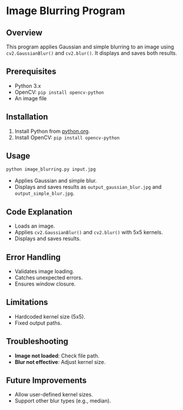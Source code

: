 # Image Blurring Program

## Overview
This program applies Gaussian and simple blurring to an image using `cv2.GaussianBlur()` and `cv2.blur()`. It displays and saves both results.

## Prerequisites
- Python 3.x
- OpenCV: `pip install opencv-python`
- An image file

## Installation
1. Install Python from [python.org](https://www.python.org/).
2. Install OpenCV: `pip install opencv-python`

## Usage
```bash
python image_blurring.py input.jpg
```
- Applies Gaussian and simple blur.
- Displays and saves results as `output_gaussian_blur.jpg` and `output_simple_blur.jpg`.

## Code Explanation
- Loads an image.
- Applies `cv2.GaussianBlur()` and `cv2.blur()` with 5x5 kernels.
- Displays and saves results.

## Error Handling
- Validates image loading.
- Catches unexpected errors.
- Ensures window closure.

## Limitations
- Hardcoded kernel size (5x5).
- Fixed output paths.

## Troubleshooting
- **Image not loaded**: Check file path.
- **Blur not effective**: Adjust kernel size.

## Future Improvements
- Allow user-defined kernel sizes.
- Support other blur types (e.g., median).